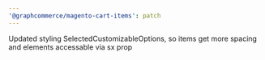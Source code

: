 ```yaml
---
'@graphcommerce/magento-cart-items': patch
---
```


Updated styling SelectedCustomizableOptions, so items get more spacing and elements accessable via sx prop
